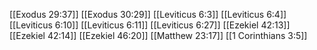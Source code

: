 [[Exodus 29:37]]
[[Exodus 30:29]]
[[Leviticus 6:3]]
[[Leviticus 6:4]]
[[Leviticus 6:10]]
[[Leviticus 6:11]]
[[Leviticus 6:27]]
[[Ezekiel 42:13]]
[[Ezekiel 42:14]]
[[Ezekiel 46:20]]
[[Matthew 23:17]]
[[1 Corinthians 3:5]]
